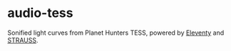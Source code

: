 # audio-tess
Sonified light curves from Planet Hunters TESS, powered by [Eleventy](https://11ty.dev) and [STRAUSS](https://github.com/james-trayford/strauss).
